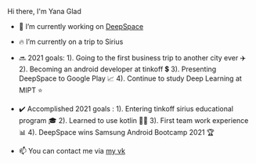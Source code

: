 Hi there, I'm Yana Glad

- :rocket: I’m currently working on [DeepSpace](https://github.com/BrightOS/NASA_Bootcamp)
- 🔥 I’m currently on a trip to Sirius

- 🔜 2021 goals: 
  1). Going to the first business trip to another city ever ✈️
  2). Becoming an android developer at tinkoff 💲
  3). Presenting DeepSpace to Google Play 📈
  4). Continue to study Deep Learning at MIPT ⭐

- ✔️ Accomplished 2021 goals : 
  1). Entering tinkoff sirius educational program 🎓
  2). Learned to use kotlin 👨‍💻
  3). First team work experience 📊
  4). DeepSpace wins Samsung Android Bootcamp 2021 🏆


- 📫 You can contact me via [my vk](https://vk.com/yanaglad12)

<!--
**YanaGlad/YanaGlad** is a ✨ _special_ ✨ repository because its `README.md` (this file) appears on your GitHub profile.

Here are some ideas to get you started:

 
-->
